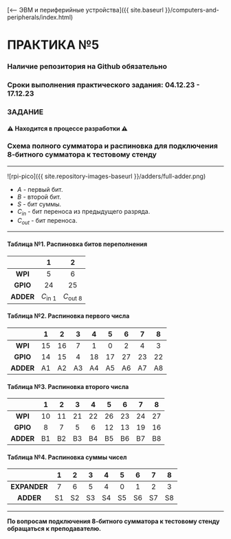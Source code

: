 [⟵ ЭВМ и периферийные устройства]({{ site.baseurl }}/computers-and-peripherals/index.html)

# **ПРАКТИКА №5**

### **Наличие репозитория на Github обязательно**

### **Сроки выполнения практического задания: 04.12.23 - 17.12.23**

### **ЗАДАНИЕ**

#### ⚠️ **Находится в процессе разработки** ⚠️

### **Схема полного сумматора и распиновка для подключения 8-битного сумматора к тестовому стенду**

---

![rpi-pico]({{ site.repository-images-baseurl }}/adders/full-adder.png)

* $A$ - первый бит.
* $B$ - второй бит.
* $S$ - бит суммы.
* $C_{in}$ - бит переноса из предыдущего разряда.
* $C_{out}$ - бит переноса.

---

#### **Таблица №1. Распиновка битов переполнения**

| |1|2|
|:-:|:-:|:-:|
|**WPI**|5|6|
|**GPIO**|24|25|
|**ADDER**|$C_{\text{in 1}}$|$C_{\text{out 8}}$|

#### **Таблица №2. Распиновка первого числа**

| |1|2|3|4|5|6|7|8|
|:-:|:-:|:-:|:-:|:-:|:-:|:-:|:-:|:-:|
|**WPI**|15|16|7|1|0|2|4|3|
|**GPIO**|14|15|4|18|17|27|23|22|
|**ADDER**|A1|A2|A3|A4|A5|A6|A7|A8|

#### **Таблица №3. Распиновка второго числа**

| |1|2|3|4|5|6|7|8|
|:-:|:-:|:-:|:-:|:-:|:-:|:-:|:-:|:-:|
|**WPI**|10|11|21|22|26|23|24|27|
|**GPIO**|8|7|5|6|12|13|19|16|
|**ADDER**|B1|B2|B3|B4|B5|B6|B7|B8|

#### **Таблица №4. Распиновка суммы чисел**

| |1|2|3|4|5|6|7|8|
|:-:|:-:|:-:|:-:|:-:|:-:|:-:|:-:|:-:|
|**EXPANDER**|7|6|5|4|0|1|2|3|
|**ADDER**|S1|S2|S3|S4|S5|S6|S7|S8|

---

**По вопросам подключения 8-битного сумматора к тестовому стенду обращаться к преподавателю.**
